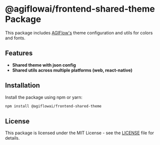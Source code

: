 # @agiflowai/frontend-shared-theme Package

This package includes [AGIFlow's](https://agiflow.io) theme configuration and utils for colors and fonts.

## Features

- **Shared theme with json config**
- **Shared utils across multiple platforms (web, react-native)**

## Installation

Install the package using npm or yarn:

```bash
npm install @agiflowai/frontend-shared-theme
```

## License

This package is licensed under the MIT License - see the [LICENSE](./LICENSE) file for details.
